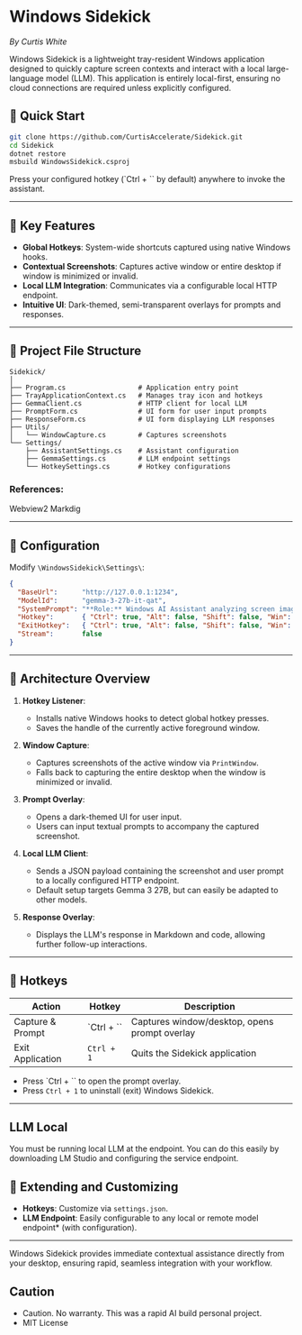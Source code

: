 # Windows Sidekick

*By Curtis White*

Windows Sidekick is a lightweight tray-resident Windows application designed to quickly capture screen contexts and interact with a local large-language model (LLM). This application is entirely local-first, ensuring no cloud connections are required unless explicitly configured.

## 🚀 Quick Start

```bash
git clone https://github.com/CurtisAccelerate/Sidekick.git
cd Sidekick
dotnet restore
msbuild WindowsSidekick.csproj
```


Press your configured hotkey (`Ctrl + `` by default) anywhere to invoke the assistant.

---

## 📌 Key Features

- **Global Hotkeys**: System-wide shortcuts captured using native Windows hooks.
- **Contextual Screenshots**: Captures active window or entire desktop if window is minimized or invalid.
- **Local LLM Integration**: Communicates via a configurable local HTTP endpoint.
- **Intuitive UI**: Dark-themed, semi-transparent overlays for prompts and responses.

---

## 📁 Project File Structure

```
Sidekick/
│
├── Program.cs                  # Application entry point
├── TrayApplicationContext.cs   # Manages tray icon and hotkeys
├── GemmaClient.cs              # HTTP client for local LLM
├── PromptForm.cs               # UI form for user input prompts
├── ResponseForm.cs             # UI form displaying LLM responses
├── Utils/
│   └── WindowCapture.cs        # Captures screenshots
└── Settings/
    ├── AssistantSettings.cs    # Assistant configuration
    ├── GemmaSettings.cs        # LLM endpoint settings
    └── HotkeySettings.cs       # Hotkey configurations
```

### References:

Webview2
Markdig


---

## 🔧 Configuration

Modify `\WindowsSidekick\Settings\`:

```json
{
  "BaseUrl":      "http://127.0.0.1:1234",
  "ModelId":      "gemma-3-27b-it-qat",
  "SystemPrompt": "**Role:** Windows AI Assistant analyzing screen image & optional user text.\n**Instructions:**\n1. Carefully analyze image for context (app, state).\n2. If user text: Read carefully the ask and use the image context to help answer the question if relevant.\n3. If no text & image has errors: Explain error & suggest fix.\n\nProvide a helpful answer and then emit all commands/code/actions in a code block.\n**Requirement:** ALL commands/code/actions MUST be in ```markdown blocks```. BE CONCISE",
  "Hotkey":       { "Ctrl": true, "Alt": false, "Shift": false, "Win": false, "Key": "Oem3" },
  "ExitHotkey":   { "Ctrl": true, "Alt": false, "Shift": false, "Win": false, "Key": "D1" },
  "Stream":       false
}
```

---

## 📌 Architecture Overview

1. **Hotkey Listener**:

   - Installs native Windows hooks to detect global hotkey presses.
   - Saves the handle of the currently active foreground window.

2. **Window Capture**:

   - Captures screenshots of the active window via `PrintWindow`.
   - Falls back to capturing the entire desktop when the window is minimized or invalid.

3. **Prompt Overlay**:

   - Opens a dark-themed UI for user input.
   - Users can input textual prompts to accompany the captured screenshot.

4. **Local LLM Client**:

   - Sends a JSON payload containing the screenshot and user prompt to a locally configured HTTP endpoint.
   - Default setup targets Gemma 3 27B, but can easily be adapted to other models.

5. **Response Overlay**:

   - Displays the LLM's response in Markdown and code, allowing further follow-up interactions.

---

## 📢 Hotkeys

| Action           | Hotkey     | Description                                   |
| ---------------- | ---------- | --------------------------------------------- |
| Capture & Prompt | `Ctrl + `` | Captures window/desktop, opens prompt overlay |
| Exit Application | `Ctrl + 1` | Quits the Sidekick application                |

- Press `Ctrl + `` to open the prompt overlay.
- Press `Ctrl + 1` to uninstall (exit) Windows Sidekick.

---

## LLM Local

You must be running local LLM at the endpoint. You can do this easily by downloading LM Studio and configuring the service endpoint.

## 📌 Extending and Customizing

- **Hotkeys**: Customize via `settings.json`.
- **LLM Endpoint**: Easily configurable to any local or remote model endpoint* (with configuration).

---

Windows Sidekick provides immediate contextual assistance directly from your desktop, ensuring rapid, seamless integration with your workflow.

##  Caution
- Caution. No warranty. This was a rapid AI build personal project.
- MIT License
